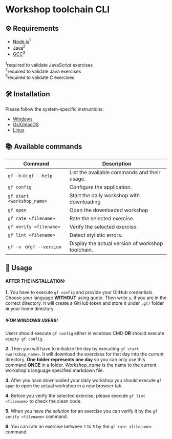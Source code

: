 # Workshop toolchain CLI
## ⚙️ Requirements

 -  [Node.js](https://nodejs.org/)<sup>1</sup>
 -  [Java](http://www.oracle.com/technetwork/java/javase/downloads/jdk8-downloads-2133151.html)<sup>2</sup>
 -  [GCC]( https://gcc.gnu.org/install/binaries.html)<sup>3</sup>

<sup>1</sup>required to validate JavaScript exercises  
<sup>2</sup>required to validate Java exercises  
<sup>3</sup>required to validate C exercises  

## 🛠️ Installation
Please follow the system-specific instructions:
- [Windows](install_instructions/win.md)
- [OsX/macOS](install_instructions/osx.md)
- [Linux](install_instructions/linux.md)

## 📚 Available commands

| Command                    | Description                                      |
| -------------------------- | ------------------------------------------------ |
| `gf -h` or `gf --help`     | List the available commands and their usage.     |
| `gf config`                | Configure the application.                       |
| `gf start <workshop_name>` | Start the daily workshop with downloading        |
| `gf open`                  | Open the downloaded workshop                     |
| `gf rate <filename>`       | Rate the selected exercise.                      |
| `gf verify <filename>`     | Verify the selected exercise.                    |
| `gf lint <filename>`       | Detect stylistic errors.                         |
| `gf -v ` or`gf --version`  | Display the actual version of workshop toolchain.|

## 📄 Usage

#### AFTER THE INSTALLATION: 
**1.** You have to execute `gf config` and provide your GitHub credentials.
Choose your language **WITHOUT** using quote. Then write `y`, if you are in the
correct directory. 
It will create a GitHub token and store it under `.gf/` folder **in**
your home directory.

##### !FOR WINDOWS USERS!
Users should execute `gf config` either in windows CMD **OR** 
should execute `winpty gf config`.

**2.** Then you will have to initialize the day by executing `gf start <workshop_name>`.
It will download the exercises for that day into the current directory. 
**One folder represents one day** so you can only use this command 
**ONCE** in a folder. 
*Workshop_name* is the name to the current workshop's language specified markdown file.

**3.** After you have downloaded your daily workshop you should execute 
`gf open` to open the actual workshop in a new browser tab. 

**4.** Before you verify the selected exercise, please execute `gf lint <filename>` to check 
the clean code.

**5.** When you have *the solution* for an exercise you can verify it by the 
`gf verify <filename>` command.

**6.** You can rate an exercise between `1` to `5` by the `gf rate <filename>` command.

